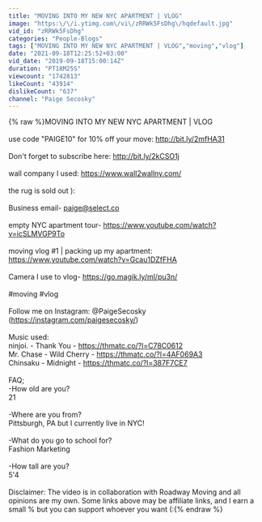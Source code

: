 ```yaml
---
title: "MOVING INTO MY NEW NYC APARTMENT | VLOG"
image: "https:\/\/i.ytimg.com\/vi\/zRRWk5FsDhg\/hqdefault.jpg"
vid_id: "zRRWk5FsDhg"
categories: "People-Blogs"
tags: ["MOVING INTO MY NEW NYC APARTMENT | VLOG","moving","vlog"]
date: "2021-09-18T12:25:52+03:00"
vid_date: "2019-09-18T15:00:14Z"
duration: "PT18M25S"
viewcount: "1742813"
likeCount: "43914"
dislikeCount: "637"
channel: "Paige Secosky"
---
```

{% raw %}MOVING INTO MY NEW NYC APARTMENT | VLOG<br /><br />use code &quot;PAIGE10&quot; for 10% off your move: <a rel="nofollow" target="blank" href="http://bit.ly/2mfHA31">http://bit.ly/2mfHA31</a><br /><br />Don't forget to subscribe here: <a rel="nofollow" target="blank" href="http://bit.ly/2kCSO1j">http://bit.ly/2kCSO1j</a><br /><br />wall company I used: <a rel="nofollow" target="blank" href="https://www.wall2wallny.com/">https://www.wall2wallny.com/</a><br /><br />the rug is sold out ):<br /><br />Business email- paige@select.co<br /><br />empty NYC apartment tour- <a rel="nofollow" target="blank" href="https://www.youtube.com/watch?v=icSLMVGP9To">https://www.youtube.com/watch?v=icSLMVGP9To</a><br /><br />moving vlog #1 | packing up my apartment: <a rel="nofollow" target="blank" href="https://www.youtube.com/watch?v=Gcau1DZfFHA">https://www.youtube.com/watch?v=Gcau1DZfFHA</a><br /><br />Camera I use to vlog- <a rel="nofollow" target="blank" href="https://go.magik.ly/ml/pu3n/">https://go.magik.ly/ml/pu3n/</a><br /><br />#moving #vlog<br /><br />Follow me on Instagram: @PaigeSecosky (<a rel="nofollow" target="blank" href="https://instagram.com/paigesecosky/)">https://instagram.com/paigesecosky/)</a><br /><br />Music used: <br />ninjoi. - Thank You - <a rel="nofollow" target="blank" href="https://thmatc.co/?l=C78C0612">https://thmatc.co/?l=C78C0612</a><br />Mr. Chase - Wild Cherry - <a rel="nofollow" target="blank" href="https://thmatc.co/?l=4AF069A3">https://thmatc.co/?l=4AF069A3</a>  <br />Chinsaku - Midnight - <a rel="nofollow" target="blank" href="https://thmatc.co/?l=387F7CE7">https://thmatc.co/?l=387F7CE7</a><br /><br />FAQ;<br />-How old are you?<br />21<br /><br />-Where are you from?<br />Pittsburgh, PA but I currently live in NYC!<br /><br />-What do you go to school for?<br />Fashion Marketing<br /><br />-How tall are you?<br />5'4<br /><br />Disclaimer: The video is in collaboration with Roadway Moving and all opinions are my own. Some links above may be affiliate links, and I earn a small % but you can support whoever you want (:{% endraw %}
